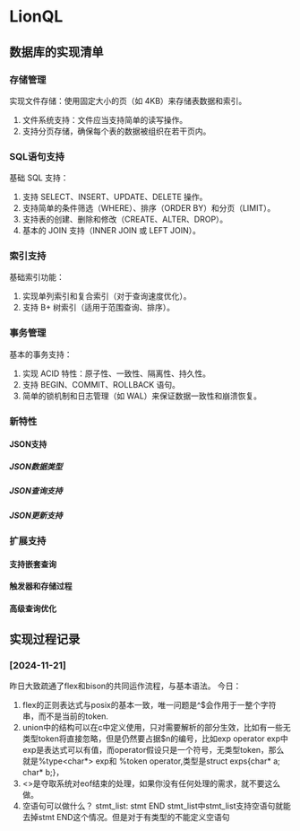 # LionQL

## 数据库的实现清单

### 存储管理

实现文件存储：使用固定大小的页（如 4KB）来存储表数据和索引。

1. 文件系统支持：文件应当支持简单的读写操作。
2. 支持分页存储，确保每个表的数据被组织在若干页内。

### SQL语句支持

基础 SQL 支持：

1. 支持 SELECT、INSERT、UPDATE、DELETE 操作。
2. 支持简单的条件筛选（WHERE）、排序（ORDER BY）和分页（LIMIT）。
3. 支持表的创建、删除和修改（CREATE、ALTER、DROP）。
4. 基本的 JOIN 支持（INNER JOIN 或 LEFT JOIN）。

### 索引支持

基础索引功能：

1. 实现单列索引和复合索引（对于查询速度优化）。
2. 支持 B+ 树索引（适用于范围查询、排序）。

### 事务管理

基本的事务支持：

1. 实现 ACID 特性：原子性、一致性、隔离性、持久性。
2. 支持 BEGIN、COMMIT、ROLLBACK 语句。
3. 简单的锁机制和日志管理（如 WAL）来保证数据一致性和崩溃恢复。

### 新特性

#### JSON支持

##### JSON数据类型

##### JSON查询支持

##### JSON更新支持

### 扩展支持

#### 支持嵌套查询

#### 触发器和存储过程

#### 高级查询优化

## 实现过程记录

### [2024-11-21]

昨日大致疏通了flex和bison的共同运作流程，与基本语法。
今日：

1. flex的正则表达式与posix的基本一致，唯一问题是^$会作用于一整个字符串，而不是当前的token.
2. union中的结构可以在c中定义使用，只对需要解析的部分生效，比如有一些无类型token将直接忽略，但是仍然要占据$n的编号，比如exp operator exp中exp是表达式可以有值，而operator假设只是一个符号，无类型token，那么就是%type<char*> exp和 %token operator,类型是struct exps{char* a; char* b;}，
3. <<EOF>>是夺取系统对eof结束的处理，如果你没有任何处理的需求，就不要这么做。
4. 空语句可以做什么？ stmt_list: stmt END stmt_list中stmt_list支持空语句就能去掉stmt END这个情况。但是对于有类型的不能定义空语句
